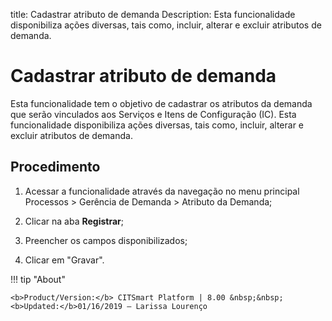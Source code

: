 title: Cadastrar atributo de demanda
Description: Esta funcionalidade disponibiliza ações diversas, tais como, incluir, alterar e excluir atributos de demanda. 
# Cadastrar atributo de demanda

Esta funcionalidade tem o objetivo de cadastrar os atributos da demanda que serão vinculados aos Serviços e Itens de Configuração (IC).
Esta funcionalidade disponibiliza ações diversas, tais como, incluir, alterar e excluir atributos de demanda.

Procedimento
------------

1.  Acessar a funcionalidade através da navegação no menu principal Processos \>
    Gerência de Demanda \> Atributo da Demanda;

2.  Clicar na aba **Registrar**;

3.  Preencher os campos disponibilizados;

4.  Clicar em "Gravar".

!!! tip "About"

    <b>Product/Version:</b> CITSmart Platform | 8.00 &nbsp;&nbsp;
    <b>Updated:</b>01/16/2019 – Larissa Lourenço
